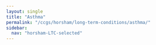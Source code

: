 ```yaml
---
layout: single
title: "Asthma"
permalink: "/ccgs/horsham/long-term-conditions/asthma/"
sidebar:
  nav: "horsham-LTC-selected"
---
```


